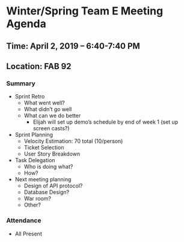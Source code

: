 # Winter/Spring Team E Meeting Agenda

## Time: April 2, 2019 – 6:40-7:40 PM

## Location: FAB 92

### Summary

* Sprint Retro
  * What went well?
  * What didn’t go well
  * What can we do better
    * Elijah will set up demo’s schedule by end of week 1 (set up screen casts?)
* Sprint Planning
  * Velocity Estimation: 70 total (10/person)
  * Ticket Selection
  * User Story Breakdown
* Task Delegation
  * Who is doing what?
  * How?
* Next meeting planning
  * Design of API protocol?
  * Database Design?
  * War room?
  * Other?

### Attendance

* All Present